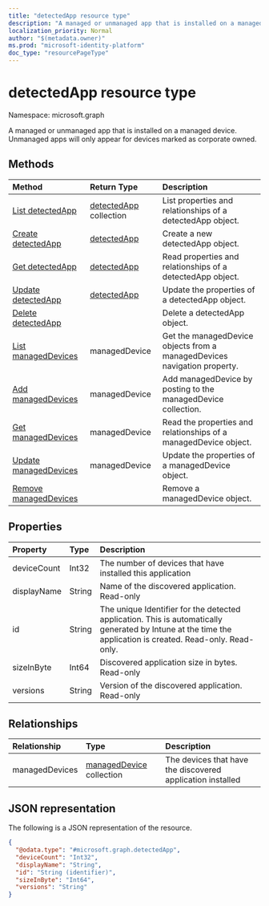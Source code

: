 ```yaml
---
title: "detectedApp resource type"
description: "A managed or unmanaged app that is installed on a managed device. Unmanaged apps will only appear for devices marked as corporate owned."
localization_priority: Normal
author: "$(metadata.owner)"
ms.prod: "microsoft-identity-platform"
doc_type: "resourcePageType"
---
```


# detectedApp resource type

Namespace: microsoft.graph

A managed or unmanaged app that is installed on a managed device. Unmanaged apps will only appear for devices marked as corporate owned.

## Methods

| Method                                                                      | Return Type                                     | Description                                                              |
| :-------------------------------------------------------------------------- | :---------------------------------------------- | :----------------------------------------------------------------------- |
| [List detectedApp](../api/intune-detectedapp-list.md)                       | [detectedApp](intune-detectedApp.md) collection | List properties and relationships of a detectedApp object.               |
| [Create detectedApp](../api/intune-detectedapp-create.md)                   | [detectedApp](intune-detectedApp.md)            | Create a new detectedApp object.                                         |
| [Get detectedApp](../api/intune-detectedapp-get.md)                         | [detectedApp](intune-detectedApp.md)            | Read properties and relationships of a detectedApp object.               |
| [Update detectedApp](../api/intune-detectedapp-update.md)                   | [detectedApp](intune-detectedApp.md)            | Update the properties of a detectedApp object.                           |
| [Delete detectedApp](../api/intune-detectedapp-delete.md)                   |                                                 | Delete a detectedApp object.                                             |
| [List managedDevices](../api/intune-detectedapp-list-manageddevices.md)     | managedDevice                                   | Get the managedDevice objects from a managedDevices navigation property. |
| [Add managedDevices](../api/intune-detectedapp-post-manageddevices.md)      | managedDevice                                   | Add managedDevice by posting to the managedDevice collection.            |
| [Get managedDevices](../api/intune-detectedapp-get-manageddevices.md)       | managedDevice                                   | Read the properties and relationships of a managedDevice object.         |
| [Update managedDevices](../api/intune-detectedapp-update-manageddevices.md) | managedDevice                                   | Update the properties of a managedDevice object.                         |
| [Remove managedDevices](../api/intune-detectedapp-delete-manageddevices.md) |                                                 | Remove a managedDevice object.                                           |

## Properties

| Property    | Type   | Description                                                                                                                                                 |
| :---------- | :----- | :---------------------------------------------------------------------------------------------------------------------------------------------------------- |
| deviceCount | Int32  | The number of devices that have installed this application                                                                                                  |
| displayName | String | Name of the discovered application. Read-only                                                                                                               |
| id          | String | The unique Identifier for the detected application. This is automatically generated by Intune at the time the application is created. Read-only. Read-only. |
| sizeInByte  | Int64  | Discovered application size in bytes. Read-only                                                                                                             |
| versions    | String | Version of the discovered application. Read-only                                                                                                            |

## Relationships

| Relationship   | Type                                                      | Description                                                |
| :------------- | :-------------------------------------------------------- | :--------------------------------------------------------- |
| managedDevices | [managedDevice](../resources/manageddevice.md) collection | The devices that have the discovered application installed |

## JSON representation

The following is a JSON representation of the resource.

<!-- {
  "blockType": "resource",
  "keyProperty": "id",
  "@odata.type": "microsoft.graph.detectedApp",
  "baseType": "microsoft.graph.entity",
  "openType": False
}
-->

```json
{
  "@odata.type": "#microsoft.graph.detectedApp",
  "deviceCount": "Int32",
  "displayName": "String",
  "id": "String (identifier)",
  "sizeInByte": "Int64",
  "versions": "String"
}
```